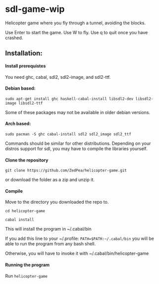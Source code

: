 # sdl-game-wip

Helicopter game where you fly through a tunnel, avoiding the blocks.

Use Enter to start the game. Use W to fly. Use q to quit once you have crashed.

## Installation:

#### Install prerequistes
You need ghc, cabal, sdl2, sdl2-image, and sdl2-ttf.

#### Debian based:
`sudo apt-get install ghc haskell-cabal-install libsdl2-dev libsdl2-image libsdl2-ttf`

Some of these packages may not be available in older debian versions.

#### Arch based:
`sudo pacman -S ghc cabal-install sdl2 sdl2_image sdl2_ttf`

Commands should be similar for other distributions. Depending on your distros support for sdl, you may have to compile the libraries yourself.

#### Clone the repository
`git clone https://github.com/ZedPea/helicopter-game.git`

or download the folder as a zip and unzip it.

#### Compile
Move to the directory you downloaded the repo to.

`cd helicopter-game`

`cabal install`

This will install the program in ~/.cabal/bin

If you add this line to your ~/.profile:
`PATH=$PATH:~/.cabal/bin`
you will be able to run the program from any bash shell.

Otherwise, you will have to invoke it with ~/.cabal/bin/helicopter-game

#### Running the program

Run `helicopter-game`
